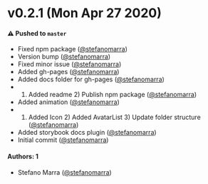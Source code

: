 # v0.2.1 (Mon Apr 27 2020)

#### ⚠️  Pushed to `master`

- Fixed npm package ([@stefanomarra](https://github.com/stefanomarra))
- Version bump ([@stefanomarra](https://github.com/stefanomarra))
- Fixed minor issue ([@stefanomarra](https://github.com/stefanomarra))
- Added gh-pages ([@stefanomarra](https://github.com/stefanomarra))
- Added docs folder for gh-pages ([@stefanomarra](https://github.com/stefanomarra))
- 1) Added readme 2) Publish npm package ([@stefanomarra](https://github.com/stefanomarra))
- Added animation ([@stefanomarra](https://github.com/stefanomarra))
- 1) Added Icon 2) Added AvatarList 3) Update folder structure ([@stefanomarra](https://github.com/stefanomarra))
- Added storybook docs plugin ([@stefanomarra](https://github.com/stefanomarra))
- Initial commit ([@stefanomarra](https://github.com/stefanomarra))

#### Authors: 1

- Stefano Marra ([@stefanomarra](https://github.com/stefanomarra))